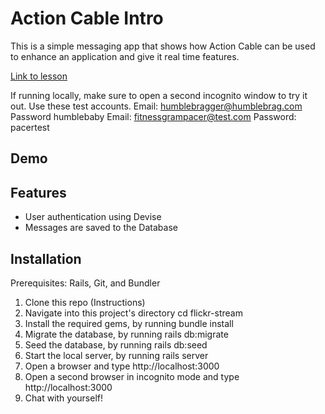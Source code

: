 # Action Cable Intro

This is a simple messaging app that shows how Action Cable can be used to enhance an application and give it real time features.

[Link to lesson](https://github.com/TheOdinProject/curriculum/blob/main/rails_programming/mailers_advanced_topics/actioncable_lesson.md)

If running locally, make sure to open a second incognito window to try it out.
Use these test accounts.
Email: humblebragger@humblebrag.com
Password humblebaby
Email: fitnessgrampacer@test.com
Password: pacertest

## Demo

## Features

<ul>
  <li>User authentication using Devise</li>
  <li>Messages are saved to the Database</li>
</ul>

## Installation

Prerequisites: Rails, Git, and Bundler

   1. Clone this repo (Instructions)
   2. Navigate into this project's directory cd flickr-stream
   3. Install the required gems, by running bundle install
   4. Migrate the database, by running rails db:migrate
   5. Seed the database, by running rails db:seed
   6. Start the local server, by running rails server
   7. Open a browser and type http://localhost:3000
   8. Open a second browser in incognito mode and type http://localhost:3000
   9. Chat with yourself!
